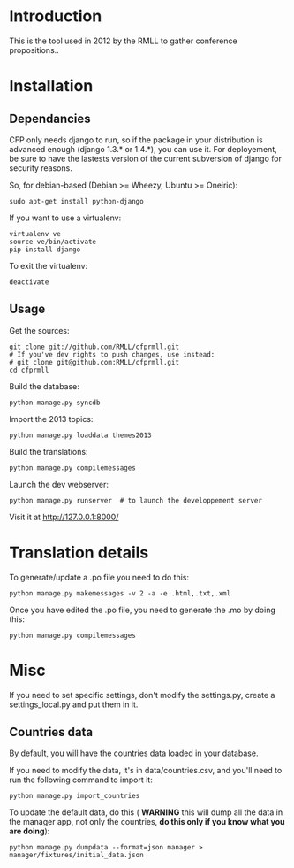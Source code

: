 Introduction
============

This is the tool used in 2012 by the RMLL to gather conference propositions..

Installation
============

Dependancies
------------

CFP only needs django to run, so if the package in your distribution is
advanced enough (django 1.3.\* or 1.4.\*), you can use it. For deployement, be
sure to have the lastests version of the current subversion of django for
security reasons.

So, for debian-based (Debian >= Wheezy, Ubuntu >= Oneiric):

    sudo apt-get install python-django

If you want to use a virtualenv:

    virtualenv ve
    source ve/bin/activate
    pip install django

To exit the virtualenv:

    deactivate

Usage
-----

Get the sources:

    git clone git://github.com/RMLL/cfprmll.git
    # If you've dev rights to push changes, use instead:
    # git clone git@github.com:RMLL/cfprmll.git
    cd cfprmll

Build the database:

    python manage.py syncdb

Import the 2013 topics:

    python manage.py loaddata themes2013

Build the translations:

    python manage.py compilemessages

Launch the dev webserver:

    python manage.py runserver  # to launch the developpement server

Visit it at http://127.0.0.1:8000/

Translation details
===================

To generate/update a .po file you need to do this:

    python manage.py makemessages -v 2 -a -e .html,.txt,.xml

Once you have edited the .po file, you need to generate the .mo by doing this:

    python manage.py compilemessages

Misc
====

If you need to set specific settings, don't modify the settings.py, create a
settings\_local.py and put them in it.

Countries data
--------------

By default, you will have the countries data loaded in your database.

If you need to modify the data, it's in data/countries.csv, and you'll need to
run the following command to import it:

    python manage.py import_countries

To update the default data, do this ( **WARNING** this will dump all the data in
the manager app, not only the countries, **do this only if you know what you are
doing**):

    python manage.py dumpdata --format=json manager > manager/fixtures/initial_data.json

